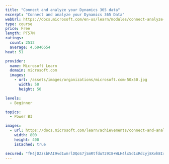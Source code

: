 ```yaml
---
title: "Connect and analyze your Dynamics 365 data​"
excerpt: "Connect and analyze your Dynamics 365 Data​"
webUrl: https://docs.microsoft.com/en-us/learn/modules/connect-analyze-dynamics-365-data/
type: course
price: Free
length: PT57M
ratings:
  count: 2512
  average: 4.6946654
heat: 51

provider:
  name: Microsoft Learn
  domain: microsoft.com
  images:
    - url: /assets/images/organizations/microsoft.com-50x50.jpg
      width: 50
      height: 50

levels:
  - Beginner

topics:
  - Power BI

images:
  - url: https://docs.microsoft.com/learn/achievements/connect-and-analyze-your-microsoft-dynamics-365-data-social.png
    width: 800
    height: 400
    isCached: true

secured: "fH4jDZzsbFAI9vd1wmrlDQoS7jSmRtfduT29I8+WLH4lxSd1xRdcyj8Xvh8Irn3Xq0bEUb5R1ipSFFOPdeYPqQfy21/UtZbB5oAHZN91fwrTe0UJN+Tbk+ArdBZtJmFUFjUJWNvQw5tn5eKZ5wLojDitg4me3TQrR45KDeMf1NOSPKdZ+7iSoSjxuIEAicxqtPo8gfxyvSb0l1A4S0/2aSZau7zZGH2r7Nfw6j5452Bp9PVD3iU/5+z4OY2aMdDRf3IzqG4gnSSl09CGeMcUCO4E85MLhFSLrANem6Crif8AOaA2Ailx2kwDfbXzUsZe7TeJZHwhtbPuFa9s6a2OGHGDuZyiLONGwEyvQbXmy5YhFjF40O4B5gu9j0NdFju3fcyDFp3JolvLcv9qb1PewNEdIG9XYLEWpyHZ7CjXmTs=;nkrA/Ag5pa8+bJMk0ppQ+w=="
---
```


